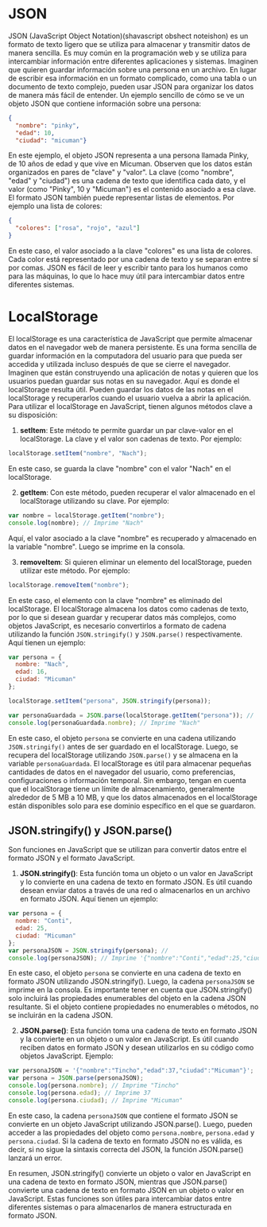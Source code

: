 # JSON

JSON (JavaScript Object Notation)(shavascript obshect noteishon) es un formato de texto ligero que se utiliza para almacenar y transmitir datos de manera sencilla. Es muy común en la programación web y se utiliza para intercambiar información entre diferentes aplicaciones y sistemas.
Imaginen que quieren guardar información sobre una persona en un archivo. En lugar de escribir esa información en un formato complicado, como una tabla o un documento de texto complejo, pueden usar JSON para organizar los datos de manera más fácil de entender.
Un ejemplo sencillo de cómo se ve un objeto JSON que contiene información sobre una persona:

```json
{
  "nombre": "pinky",
  "edad": 10,
  "ciudad": "micuman"}
```

En este ejemplo, el objeto JSON representa a una persona llamada Pinky, de 10 años de edad y que vive en Micuman. Observen que los datos están organizados en pares de "clave" y "valor". La clave (como "nombre", "edad" y "ciudad") es una cadena de texto que identifica cada dato, y el valor (como "Pinky", 10 y "Micuman") es el contenido asociado a esa clave.
El formato JSON también puede representar listas de elementos. Por ejemplo una lista de colores:

```json
{
  "colores": ["rosa", "rojo", "azul"]
}
```

En este caso, el valor asociado a la clave "colores" es una lista de colores. Cada color está representado por una cadena de texto y se separan entre sí por comas.
JSON es fácil de leer y escribir tanto para los humanos como para las máquinas, lo que lo hace muy útil para intercambiar datos entre diferentes sistemas.




# LocalStorage
El localStorage es una característica de JavaScript que permite almacenar datos en el navegador web de manera persistente. Es una forma sencilla de guardar información en la computadora del usuario para que pueda ser accedida y utilizada incluso después de que se cierre el navegador.
Imaginen que están construyendo una aplicación de notas y quieren que los usuarios puedan guardar sus notas en su navegador. Aquí es donde el localStorage resulta útil. Pueden guardar los datos de las notas en el localStorage y recuperarlos cuando el usuario vuelva a abrir la aplicación.
Para utilizar el localStorage en JavaScript, tienen algunos métodos clave a su disposición:

1. **setItem**: Este método te permite guardar un par clave-valor en el localStorage. La clave y el valor son cadenas de texto. Por ejemplo:

```javascript
localStorage.setItem("nombre", "Nach");
```

En este caso, se guarda la clave "nombre" con el valor "Nach" en el localStorage.

2. **getItem**: Con este método, pueden recuperar el valor almacenado en el localStorage utilizando su clave. Por ejemplo:

```javascript
var nombre = localStorage.getItem("nombre");
console.log(nombre); // Imprime "Nach"
```

Aquí, el valor asociado a la clave "nombre" es recuperado y almacenado en la variable "nombre". Luego se imprime en la consola.

3. **removeItem**: Si quieren eliminar un elemento del localStorage, pueden utilizar este método. Por ejemplo:

```javascript
localStorage.removeItem("nombre");
```
En este caso, el elemento con la clave "nombre" es eliminado del localStorage.
El localStorage almacena los datos como cadenas de texto, por lo que si desean guardar y recuperar datos más complejos, como objetos JavaScript, es necesario convertirlos a formato de cadena utilizando la función `JSON.stringify()`  y `JSON.parse()`  respectivamente. Aquí tienen un ejemplo:

```javascript
var persona = {
  nombre: "Nach",
  edad: 16,
  ciudad: "Micuman"
};

localStorage.setItem("persona", JSON.stringify(persona));

var personaGuardada = JSON.parse(localStorage.getItem("persona")); //
console.log(personaGuardada.nombre); // Imprime "Nach"
```
En este caso, el objeto `persona` se convierte en una cadena utilizando `JSON.stringify()` antes de ser guardado en el localStorage. Luego, se recupera del localStorage utilizando `JSON.parse()` y se almacena en la variable `personaGuardada`.
El localStorage es útil para almacenar pequeñas cantidades de datos en el navegador del usuario, como preferencias, configuraciones o información temporal. Sin embargo, tengan en cuenta que el localStorage tiene un límite de almacenamiento, generalmente alrededor de 5 MB a 10 MB, y que los datos almacenados en el localStorage están disponibles solo para ese dominio específico en el que se guardaron.




## JSON.stringify() y JSON.parse()
Son funciones en JavaScript que se utilizan para convertir datos entre el formato JSON y el formato JavaScript.

1. **JSON.stringify()**: Esta función toma un objeto o un valor en JavaScript y lo convierte en una cadena de texto en formato JSON. Es útil cuando desean enviar datos a través de una red o almacenarlos en un archivo en formato JSON. 
Aquí tienen un ejemplo:

```javascript
var persona = {
  nombre: "Conti",
  edad: 25,
  ciudad: "Micuman"
};
var personaJSON = JSON.stringify(persona); //
console.log(personaJSON); // Imprime '{"nombre":"Conti","edad":25,"ciudad":"Micuman"}'
```

En este caso, el objeto `persona` se convierte en una cadena de texto en formato JSON utilizando JSON.stringify(). Luego, la cadena `personaJSON` se imprime en la consola.
Es importante tener en cuenta que JSON.stringify()  solo incluirá las propiedades enumerables del objeto en la cadena JSON resultante. Si el objeto contiene propiedades no enumerables o métodos, no se incluirán en la cadena JSON.

2. **JSON.parse()**: Esta función toma una cadena de texto en formato JSON y la convierte en un objeto o un valor en JavaScript. Es útil cuando reciben datos en formato JSON y desean utilizarlos en su código como objetos JavaScript. 
Ejemplo:

```javascript
var personaJSON = '{"nombre":"Tincho","edad":37,"ciudad":"Micuman"}';
var persona = JSON.parse(personaJSON);
console.log(persona.nombre); // Imprime "Tincho"
console.log(persona.edad); // Imprime 37
console.log(persona.ciudad); // Imprime "Micuman"
```
En este caso, la cadena `personaJSON` que contiene el formato JSON se convierte en un objeto JavaScript utilizando JSON.parse(). Luego, pueden acceder a las propiedades del objeto como `persona.nombre`, `persona.edad` y `persona.ciudad`.
Si la cadena de texto en formato JSON no es válida, es decir, si no sigue la sintaxis correcta del JSON, la función JSON.parse() lanzará un error.

En resumen, JSON.stringify() convierte un objeto o valor en JavaScript en una cadena de texto en formato JSON, mientras que JSON.parse() convierte una cadena de texto en formato JSON en un objeto o valor en JavaScript. Estas funciones son útiles para intercambiar datos entre diferentes sistemas o para almacenarlos de manera estructurada en formato JSON.

